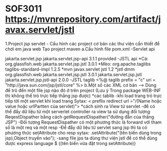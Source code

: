 # SOF3011 https://mvnrepository.com/artifact/javax.servlet/jstl
1.Project jsp servlet - Cấu hình các project cơ bản các thư viện cần thiết để chơi em java web
Tạo project maven
a.Cấu hình file pom.xml
-Servlet api 
<!-- https://mvnrepository.com/artifact/jakarta.servlet.jsp/jakarta.servlet.jsp-api -->
<dependency>
    <groupId>jakarta.servlet.jsp</groupId>
    <artifactId>jakarta.servlet.jsp-api</artifactId>
    <version>3.1.1</version>
    <scope>provided</scope>
</dependency>
-JSTL api 
*Cá:
<dependency>
            <groupId>org.glassfish.web</groupId>
            <artifactId>jakarta.servlet.jsp.jstl</artifactId>
            <version>3.0.1</version>
        </dependency>
*Mèo:
<dependency>
          <groupId>org.apache.taglibs</groupId>
          <artifactId>taglibs-standard-impl</artifactId>
          <version>1.2.5</version>
      </dependency>
*mvn
<!-- https://mvnrepository.com/artifact/javax.servlet/jstl -->
<dependency>
    <groupId>javax.servlet</groupId>
    <artifactId>jstl</artifactId>
    <version>1.2</version>
</dependency>
*jstl dmm
      <dependency>
          <groupId>org.glassfish.web</groupId>
          <artifactId>jakarta.servlet.jsp.jstl</artifactId>
          <version>3.0.1</version>
      </dependency>
      <dependency>
          <groupId>jakarta.servlet.jsp.jstl</groupId>
          <artifactId>jakarta.servlet.jsp.jstl-api</artifactId>
          <version>2.0.0</version>
      </dependency>
-JSTL taglib <%@ taglib prefix = "c" uri = "http://java.sun.com/jsp/jstl/core" %>
b.Một số các XML cơ bản
<Wellcome-flie-list>
  <Wellcome-file></Wellcome-file>
</Wellcome-flie-list>
--> Dùng để trỏ đến một file jsp nào đó ở trên project 
(Lưu ý Trong package WEB-INF thì không thể trỏ trực tiếp thằng jsp được)
*các tablib 
-khi load trang trỏ trực tiếp tới một servlet khi load trang
Sytax: < preflix redirect url ="/(Name hoặc value hoặc urlPartten của servlet)">
*cách sinh ra View từ servlet
-để có thể đấy dữ liệu từ một serverlet controller ra vỉew ta sử dụng đối tượng ReqestDispather bằng cách getRequestDispather("đường đẫn của thằng JSP")
-Đối tượng RequestDispather có một phương thức là forward với tham số là một req và một resp
-Để đẩy dữ liệu từ servlet sang jsp thì ta có phương thức setAttribute cho resp sytax: .setAttribute("(tên biến dùng trong jsp),Object truyền vào");
-sang file jps ta dùng thư viện jstl để có thể dùng được express language $ {(tên biến vừa đặt trong setAttribute)}
